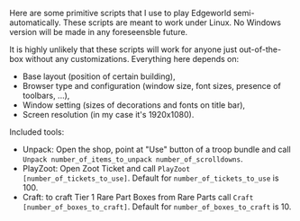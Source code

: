 Here are some primitive scripts that I use to play Edgeworld semi-automatically. These scripts are meant to work under Linux. No Windows version will be made in any foreseensble future.

It is highly unlikely that these scripts will work for anyone just out-of-the-box without any customizations. Everything here depends on:
* Base layout (position of certain building),
* Browser type and configuration (window size, font sizes, presence of toolbars, ...),
* Window setting (sizes of decorations and fonts on title bar),
* Screen resolution (in my case it's 1920x1080).

Included tools:
* Unpack: Open the shop, point at "Use" button of a troop bundle and call `Unpack number_of_items_to_unpack number_of_scrolldowns`.
* PlayZoot: Open Zoot Ticket and call `PlayZoot [number_of_tickets_to_use]`. Default for `number_of_tickets_to_use` is 100.
* Craft: to craft Tier 1 Rare Part Boxes from Rare Parts call `Craft [number_of_boxes_to_craft]`. Default for `number_of_boxes_to_craft` is 10.
